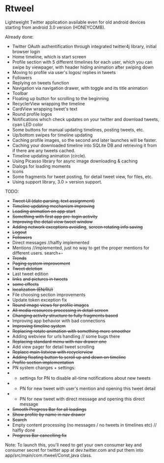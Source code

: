 Rtweel
======
Lightweight Twitter application available even for old android devices starting from android 3.0 version (HONEYCOMB). 

Already done:
- Twitter OAuth authentification through integrated twitter4j library, initial browser login
- Home timeline, which is start screen
- Profile section with 5 different timelines for each user, which you can swipe by viewpager, with header hiding animation after swiping down
- Moving to profile via user's logos/ replies in tweets
- Followers
- Replying on tweets function
- Navigation via navigation drawer, with toggle and its title animation
- Toolbar 
- Floating up button for scrolling to the beginning
- RecyclerView wrapping the timeline
- CardView wrapping tweet's text
- Round profile logos
- Notifications which check updates on your twitter and download tweets, cyan LED color
- Some buttons for manual updating timelines, posting tweets, etc.
- Up/bottom swipes for timeline updating
- Caching profile images, so the second and later launches will be faster.
- Caching your downloaded timeline into SQLite DB and retrieving it from if there are any tweets cached.
- Timeline updating animation (circle).
- Using Picasso library for async image downloading & caching
- Dialogs for loading moments
- Icons
- Some fragments for tweet posting, for detail tweet view, for files, etc.
- Using support library, 3.0 > version support.

TODO:
- ~~Tweet UI (date parsing, text assignment)~~
- ~~Timeline updating mechanism improving~~
- ~~Loading animation on app start~~
- ~~Something with first app pre-login activity~~
- ~~Improving the detail view tweet window~~
- ~~Adding network exceptions avoiding~~, ~~screen rotating info saving~~
- ~~Logout~~
- ~~Followers~~
- Direct messages //halfly implemented
- Mentions //implemented, just no way to get the proper mentions for different users. search+-
- ~~Trends~~
- ~~Paging system improvement~~
- ~~Tweet deletion~~
- Last tweet edition
- ~~links~~ ~~and pictures in tweets~~
- ~~some effects~~
- ~~localization (EN/RU)~~
- File choosing section improvements
- Update token exception fix
- ~~Round image views for profile images~~
- ~~All media resources processing in detail screen~~
- ~~Changing activity structure to fully fragments based~~
- Improving app behavior with bad connections
- ~~Improving timeline system~~
- ~~Replacing rotate animation with something more smoother~~
- Adding webview for urls handling // some bugs there
- ~~Replacing standard menu with nav drawer one~~
- Add view pager for detail tweet scrolling
- ~~Replace main listview with recyclerview~~
- ~~Adding floating button to scroll up and down on timeline~~
- ~~Profile section implementation~~
- PN system changes + settings:
-  - settings for PN to disable all-time notifications about new tweets
-  - PN for new tweet with user's mention and opening this tweet detail
-  - PN for new tweet with direct message and opening this direct message
- ~~Smooth Progress Bar for all loadings~~
- ~~Show profile by name in nav drawer~~
- ~~Search~~
- Empty content processing (no messages / no tweets in timelines etc) // halfly done
- ~~Progress Bar cancelling fix~~


Note: To launch this, you'll need to get your own consumer key and consumer secret for twitter app at dev.twitter.com and put them into app/src/main/com.rtweel/Const.java class.


